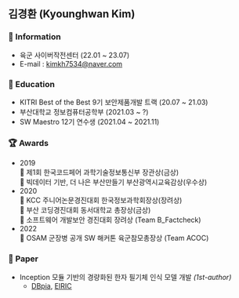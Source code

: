 ## 김경환 (Kyounghwan Kim)

### 👤 Information
- 육군 사이버작전센터 (22.01 ~ 23.07)
- E-mail : kimkh7534@naver.com

### 📖 Education
- KITRI Best of the Best 9기 보안제품개발 트랙 (20.07 ~ 21.03)
- 부산대학교 정보컴퓨터공학부 (2021.03 ~ ?)
- SW Maestro 12기 연수생 (2021.04 ~ 2021.11)

### 🏆 Awards
- 2019
  <br />🥇 제1회 한국코드페어 과학기술정보통신부 장관상(금상)
  <br />🥇 빅데이터 기반, 더 나은 부산만들기 부산광역시교육감상(우수상)
- 2020
  <br />🥉 KCC 주니어논문경진대회 한국정보과학회장상(장려상)
  <br />🥇 부산 코딩경진대회 동서대학교 총장상(금상)
  <br />🥉 소프트웨어 개발보안 경진대회 장려상 (Team B_Factcheck)
- 2022
  <br />🥈 OSAM 군장병 공개 SW 해커톤 육군참모총장상 (Team ACOC)

### 📄 Paper
- Inception 모듈 기반의 경량화된 한자 필기체 인식 모델 개발 _(1st-author)_
  - [DBpia](http://www.dbpia.co.kr/journal/articleDetail?nodeId=NODE09874847), [EIRIC](https://www.eiric.or.kr/literature/ser_view.php?SnxGubun=INKO&mode=total&searchCate=literature&gu=INME000G0&cmd=qryview&SnxIndxNum=234020&rownum=&totalCnt=2&rownum=2&q1_t=aW5jZXB0aW9uIOuqqOuTiA==&listUrl=L3NlYXJjaC9yZXN1bHQucGhwP1NueEd1YnVuPUlOS08mbW9kZT10b3RhbCZzZWFyY2hDYXRlPWxpdGVyYXR1cmUmcTE9aW5jZXB0aW9uKyVCOCVGMCVCNSVFMiZ4PTAmeT0w&q1=inception+%B8%F0%B5%E2&kci=)
